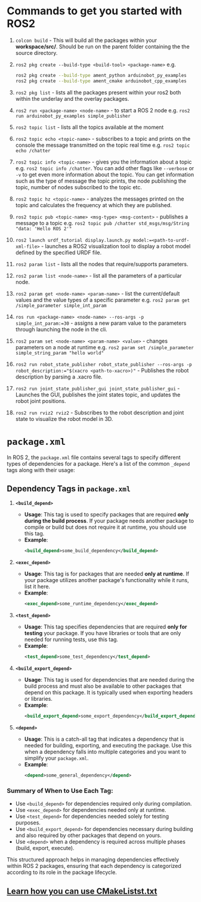 # Commands to get you started with ROS2

1. `colcon build` - This will build all the packages within your **workspace/src/**. Should be run on the parent folder containing the the source directory.
2. `ros2 pkg create --build-type <build-tool> <package-name>` e.g.

    ```bash
    ros2 pkg create --build-type ament_python arduinobot_py_examples
    ros2 pkg create --build-type ament_cmake arduinobot_cpp_examples
    ```
3. `ros2 pkg list` - lists all the packages present within your ros2 both within the underlay and the overlay packages.

4. `ros2 run <package-name> <node-name>` - to start a ROS 2 node e.g. `ros2 run arduinobot_py_examples simple_publisher`

5. `ros2 topic list` - lists all the topics available at the moment

6. `ros2 topic echo <topic-name>` - subscribes to a topic and prints on the console the message transmitted on the topic real time e.g. `ros2 topic echo /chatter`

7. `ros2 topic info <topic-name>` - gives you the information about a topic e.g. `ros2 topic info /chatter`. You can add other flags like `--verbose` or `-v` to get even more information about the topic. You can get information such as the type of message the topic prints, the node publishing the topic, number of nodes subscribed to the topic etc.

8. `ros2 topic hz <topic-name>` - analyzes the messages printed on the topic and calculates the frequency at which they are published.

9. `ros2 topic pub <topic-name> <msg-type> <msg-content>` - publishes a message to a topic e.g. `ros2 topic pub /chatter std_msgs/msg/String "data: 'Hello ROS 2'"`

10. `ros2 launch urdf_tutorial display.launch.py model:=<path-to-urdf-xml-file>` - launches a ROS2 visualization tool to display a robot model defined by the specified URDF file.

11. `ros2 param list` - lists all the nodes that require/supports parameters.

12. `ros2 param list <node-name>` - list all the parameters of a particular node.

13. `ros2 param get <node-name> <param-name>` - list the current/default values and the value types of a specific parameter e.g. `ros2 param get /simple_parameter simple_int_param`

14. `ros run <package-name> <node-name> --ros-args -p simple_int_param:=30` - assigns a new param value to the parameters through launching the node in the cli.

15. `ros2 param set <node-name> <param-name> <value>` - changes parameters on a node at runtime e.g. `ros2 param set /simple_parameter simple_string_param "hello world"`

16. `ros2 run robot_state_publisher robot_state_publisher --ros-args -p robot_description:="$(xacro <path-to-xacro>)"` - Publishes the robot description by parsing a .xacro file.

17. `ros2 run joint_state_publisher_gui joint_state_publisher_gui` - Launches the GUI, publishes the joint states topic, and updates the robot joint positions.

18. `ros2 run rviz2 rviz2` - Subscribes to the robot description and joint state to visualize the robot model in 3D.

# `package.xml`
In ROS 2, the `package.xml` file contains several tags to specify different types of dependencies for a package. Here's a list of the common `_depend` tags along with their usage:

## Dependency Tags in `package.xml`

1. **`<build_depend>`**
   - **Usage**: This tag is used to specify packages that are required **only during the build process**. If your package needs another package to compile or build but does not require it at runtime, you should use this tag.
   - **Example**: 
     ```xml
     <build_depend>some_build_dependency</build_depend>
     ```

2. **`<exec_depend>`**
   - **Usage**: This tag is for packages that are needed **only at runtime**. If your package utilizes another package's functionality while it runs, list it here.
   - **Example**: 
     ```xml
     <exec_depend>some_runtime_dependency</exec_depend>
     ```

3. **`<test_depend>`**
   - **Usage**: This tag specifies dependencies that are required **only for testing** your package. If you have libraries or tools that are only needed for running tests, use this tag.
   - **Example**: 
     ```xml
     <test_depend>some_test_dependency</test_depend>
     ```

4. **`<build_export_depend>`**
   - **Usage**: This tag is used for dependencies that are needed during the build process and must also be available to other packages that depend on this package. It is typically used when exporting headers or libraries.
   - **Example**: 
     ```xml
     <build_export_depend>some_export_dependency</build_export_depend>
     ```

5. **`<depend>`**
   - **Usage**: This is a catch-all tag that indicates a dependency that is needed for building, exporting, and executing the package. Use this when a dependency falls into multiple categories and you want to simplify your `package.xml`.
   - **Example**: 
     ```xml
     <depend>some_general_dependency</depend>
     ```

### Summary of When to Use Each Tag:
- Use `<build_depend>` for dependencies required only during compilation.
- Use `<exec_depend>` for dependencies needed only at runtime.
- Use `<test_depend>` for dependencies needed solely for testing purposes.
- Use `<build_export_depend>` for dependencies necessary during building and also required by other packages that depend on yours.
- Use `<depend>` when a dependency is required across multiple phases (build, export, execute).

This structured approach helps in managing dependencies effectively within ROS 2 packages, ensuring that each dependency is categorized according to its role in the package lifecycle.

## [Learn how you can use CMakeListst.txt](https://ros2docs.robook.org/humble/How-To-Guides/Ament-CMake-Documentation.html)
